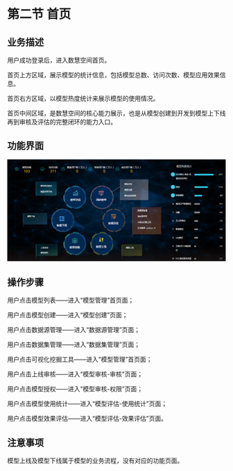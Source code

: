 # 第二节   首页

## 业务描述

用户成功登录后，进入数慧空间首页。

首页上方区域，展示模型的统计信息，包括模型总数、访问次数、模型应用效果信息。

首页右方区域，以模型热度统计来展示模型的使用情况。

首页中间区域，是数慧空间的核心能力展示，也是从模型创建到开发到模型上下线再到审核及评估的完整闭环的能力入口。

## 功能界面

![](/assets/首页.png)

## 操作步骤

用户点击模型列表——进入“模型管理”首页面；

用户点击模型创建——进入“模型创建”页面；

用户点击数据源管理——进入“数据源管理”页面；

用户点击数据集管理——进入“数据集管理”页面；

用户点击可视化挖掘工具——进入“模型管理”首页面；

用户点击上线审核——进入“模型审核-审核”页面；

用户点击模型授权——进入“模型审核-权限”页面；

用户点击模型使用统计——进入“模型评估-使用统计”页面；

用户点击模型效果评估——进入“模型评估-效果评估”页面。

## 注意事项

模型上线及模型下线属于模型的业务流程，没有对应的功能页面。

